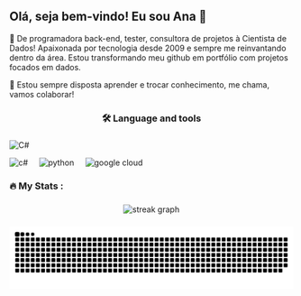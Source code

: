 ## Olá, seja bem-vindo! Eu sou Ana 👋

🧠 De programadora back-end, tester, consultora de projetos à Cientista de Dados!
Apaixonada por tecnologia desde 2009 e sempre me reinvantando dentro da área. Estou transformando meu github em portfólio com projetos focados em dados.


🌱 Estou sempre disposta aprender e trocar conhecimento, me chama, vamos colaborar!




<!--
- 🔭 I’m currently working on ...
- 🌱 I’m currently learning ...
- 👯 I’m looking to collaborate on ...
- 🤔 I’m looking for help with ...
- 💬 Ask me about ...
- 📫 How to reach me: ...
- ⚡ Fun fact: ...
-->

<h3 align="center">🛠 Language and tools</h3>

###
![C#](https://img.shields.io/badge/c%23-%23239120.svg?style=for-the-badge&logo=csharp&logoColor=white)

<div align="left">
  <img src="https://img.shields.io/badge/C%23-239120?style=for-the-badge&logo=c-sharp&logoColor=white" height="40" alt="c#"  />
  <img width="12" />
  <img src="https://img.shields.io/badge/Python-3776AB?style=for-the-badge&logo=python&logoColor=white" height="40" alt="python"  />
  <img width="12" />
  <img src="https://img.shields.io/badge/GoogleCloud-%234285F4.svg?style=for-the-badge&logo=google-cloud&logoColor=white" height="40" alt="google cloud"  />
  <img width="12" />
</div>

###

<h3 align="left">🔥   My Stats :</h3>

###

<div align="center">
  <img src="https://streak-stats.demolab.com?user=anapvvieira&locale=en&mode=daily&theme=dark&hide_border=false&border_radius=5&order=3" height="220" alt="streak graph"  />
</div>

###

<img src="https://raw.githubusercontent.com/anapvvieira/anapvvieira/output/snake.svg" alt="Snake animation" />

###